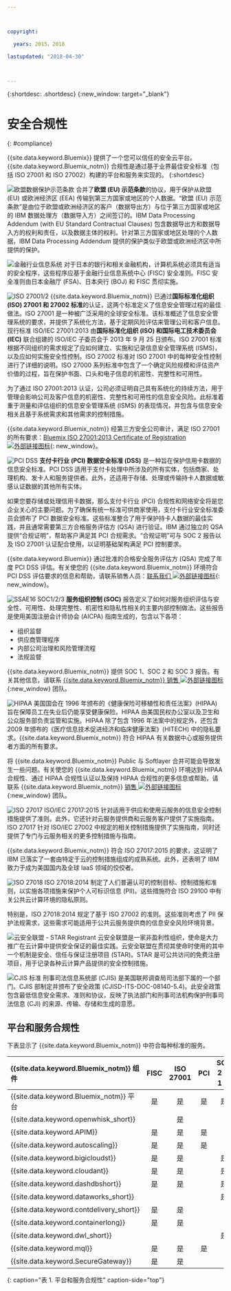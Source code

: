 ```yaml
---



copyright:

  years: 2015，2018

lastupdated: "2018-04-30" 



---
```


{:shortdesc: .shortdesc}
{:new_window: target="_blank"}

# 安全合规性
{: #compliance}

{{site.data.keyword.Bluemix}} 提供了一个您可以信任的安全云平台。{{site.data.keyword.Bluemix_notm}} 合规性是通过基于业界最佳安全标准（包括 ISO 27001 和 ISO 27002）构建的平台和服务来实现的。
{:shortdesc}

![欧盟数据保护示范条款](images/icon_eumc.png) 合并了**欧盟 (EU) 示范条款**的协议，用于保护从欧盟 (EU) 或欧洲经济区 (EEA) 传输到第三方国家或地区的个人数据。“欧盟 (EU) 示范条款”是由位于欧盟或欧洲经济区的客户（数据导出方）与位于第三方国家或地区的 IBM 数据处理方（数据导入方）之间签订的。IBM Data Processing Addendum (with EU Standard Contractual Clauses) 包含数据导出方和数据导入方的权利和责任，以及数据主体的权利。针对第三方国家或地区处理的个人数据，IBM Data Processing Addendum 提供的保护类似于欧盟或欧洲经济区中所提供的保护。



![金融行业信息系统](images/FISC.gif) 对于日本的银行和相关金融机构，计算机系统必须具有适当的安全程序，这些程序应基于金融行业信息系统中心 (FISC) 安全准则。FISC 安全准则由日本金融厅 (FSA)、日本央行 (BOJ) 和 FISC 贯彻实施。
 

![ISO 27001/2](images/icon_iso27k1.png) {{site.data.keyword.Bluemix_notm}} 已通过**国际标准化组织 (ISO) 27001 和 27002 标准**的认证，这两个标准定义了信息安全管理过程的最佳做法。ISO 27001 是一种被广泛采用的全球安全标准。该标准概述了信息安全管理系统的要求，并提供了系统化方法，基于定期风险评估来管理公司和客户信息。现行标准 ISO/IEC 27001:2013 由**国际标准化组织 (ISO) 和国际电工技术委员会 (IEC)** 联合组建的 ISO/IEC 子委员会于 2013 年 9 月 25 日颁布。ISO 27001 标准根据不同组织的需求规定了应如何建立、实施和记录信息安全管理系统 (ISMS)，以及应如何实施安全性控制。ISO 27002 标准对 ISO 27001 中的每种安全性控制进行了详细的说明。ISO 27000 系列标准中包含了一个确定风险规模和评估资产价值的过程，旨在保护书面、口头和电子信息的机密性、完整性和可用性。

为了通过 ISO 27001:2013 认证，公司必须证明自己具有系统化的持续方法，用于管理会影响公司及客户信息的机密性、完整性和可用性的信息安全风险。此标准着重于测量和评估组织的信息安全管理系统 (ISMS) 的表现情况，并包含与信息安全相关且基于系统需求和其他需求的控制措施。

{{site.data.keyword.Bluemix_notm}} 经第三方安全公司审计，满足 ISO 27001 的所有要求：[Bluemix ISO 27001:2013 Certificate of Registration ![外部链接图标](../icons/launch-glyph.svg "外部链接图标")](ftp://public.dhe.ibm.com/cloud/bluemix/compliance/Bluemix_ISO27K1_WWCert_2016.pdf){: new_window}。

![PCI DSS](images/icon_pci.png) **支付卡行业 (PCI) 数据安全标准 (DSS)** 是一种旨在保护信用卡数据的信息安全标准。PCI DSS 适用于支付卡处理中所涉及的所有实体，包括商家、处理机构、发卡人和服务提供者。此外，还适用于存储、处理或传输持卡人数据或敏感认证数据的其他所有实体。

如果您要存储或处理信用卡数据，那么支付卡行业 (PCI) 合规性和网络安全将是您企业关心的主要问题。为了确保有统一标准可供商家使用，支付卡行业安全标准委员会颁布了 PCI 数据安全标准。这些标准整合了用于保护持卡人数据的最佳实践，并且通常需要第三方合格服务评估方 (QSA) 进行验证。IBM 通过独立的 QSA 提供“合规证明”，帮助客户满足其 PCI 合规需求。“合规证明”可与 SOC 2 报告以及 ISO 27001 认证配合使用，以证明基础架构满足 PCI 控制要求。

{{site.data.keyword.Bluemix}} 通过批准的合格安全服务评估方 (QSA) 完成了年度 PCI DSS 评估。有关使您的 {{site.data.keyword.Bluemix_notm}} 环境符合 PCI DSS 评估要求的信息和帮助，请联系销售人员：[联系我们 ![外部链接图标](../icons/launch-glyph.svg "外部链接图标")](https://console.ng.bluemix.net/?direct=classic/#/contactUs/cloudOEPaneId=contactUs){: new_window}。

![SSAE16 SOC1/2/3](images/icon_aicpa.png) **服务组织控制 (SOC)** 报告定义了如何对服务组织评估与安全性、可用性、处理完整性、机密性和隐私性相关的主要内部控制做法。这些报告是使用美国注册会计师协会 (AICPA) 指南生成的，包含以下各项： 
  * 组织监督
  * 供应商管理程序
  * 内部公司治理和风险管理流程
  * 法规监督
 
{{site.data.keyword.Bluemix_notm}} 提供 SOC 1、SOC 2 和 SOC 3 报告。有关其他信息，请联系 [{{site.data.keyword.Bluemix_notm}} 销售 ![外部链接图标](../icons/launch-glyph.svg "外部链接图标")](mailto:bmxcert1@us.ibm.com){:new_window} 团队。 


![HIPAA](images/icon_hipaa.png) 美国国会在 1996 年颁布的《健康保险可移植性和责任法案》(HIPAA) 旨在保障员工在失业后仍能享受健康保险。HIPAA 由美国民权办公室以及卫生和公众服务部负责监管和实施。HIPAA 除了包含 1996 年法案中的规定外，还包含 2009 年颁布的《医疗信息技术促进经济和临床健康法案》(HITECH) 中的隐私要求。{{site.data.keyword.Bluemix_notm}} 符合 HIPAA 有关数据中心或服务提供者方面的所有要求。 

将 {{site.data.keyword.Bluemix_notm}} Public 与 Softlayer 合并可能会导致发生一些问题。有关使您的 {{site.data.keyword.Bluemix_notm}} 环境达到 HIPAA 合规性、通过 HIPAA 合规性认证以及保持 HIPAA 合规性的更多信息或帮助，请联系 {{site.data.keyword.Bluemix_notm}} [销售 ![外部链接图标](../icons/launch-glyph.svg "外部链接图标")](mailto:cloudplatform_compliance@us.ibm.com){:new_window} 团队。


![ISO 27017](images/icon_ISO27017.png) ISO/IEC 27017:2015 针对适用于供应和使用云服务的信息安全控制措施提供了准则。此外，它还针对云服务提供商和云服务客户提供了实施指南。ISO 27017 针对 ISO/IEC 27002 中规定的相关控制措施提供了实施指南，同时还提供了专门与云服务相关的更多控制措施与指南。

{{site.data.keyword.Bluemix_notm}} 符合 ISO 27017:2015 的要求，这证明了 IBM 已落实了一套由特定于云的控制措施组成的成熟系统。此外，还表明了 IBM 致力于成为美国国内及全球 IaaS 领域的佼佼者。


![ISO 27018](images/icon_ISO27018.png) ISO 27018:2014 制定了人们普遍认可的控制目标、控制措施和准则，以实施各项措施来保护个人可标识信息 (PII)。这些措施符合 ISO 29100 中有关公共云计算环境的隐私原则。

特别是，ISO 27018:2014 规定了基于 ISO 27002 的准则。这些准则考虑了 PII 保护法规需求，这些需求可能适用于公共云服务提供商的信息安全风险环境背景。


![云安全联盟 - STAR Registrant](images/icon_CSA.png) 云安全联盟是一家非盈利性组织，使命是大力推广在云计算中提供安全保证的最佳实践。云安全联盟在贯彻其使命时使用的其中一个机制是安全、信任与保证注册项目 (STAR)。STAR 是可公共访问的免费注册项目，用于记录各种云计算产品提供的安全控制措施。


![CJIS 标准](images/icon_CJIS.png) 刑事司法信息系统部 (CJIS) 是美国联邦调查局司法部下属的一个部门。CJIS 部制定并颁布了安全政策 (CJISD-ITS-DOC-08140-5.4)。此安全政策包含最低信息安全需求、准则和协议，反映了执法部门和刑事司法机构保护刑事司法信息 (CJI) 的来源、传输、存储和生成的意愿。



## 平台和服务合规性
下表显示了 {{site.data.keyword.Bluemix_notm}} 中符合每种标准的服务。

|{{site.data.keyword.Bluemix_notm}} 组件|FISC|ISO 27001|PCI|SOC 2 第 1 类|
|:----------------------|:---------:|:---------:|:---------:|:---------:|
|{{site.data.keyword.Bluemix_notm}} 平台|是|是|是|是|
|{{site.data.keyword.openwhisk_short}}    |  |是| | |
|{{site.data.keyword.APIM}}			|是|是|是|			|
|{{site.data.keyword.autoscaling}}			|是|是|是|			|
|{{site.data.keyword.bigicloudst}}			|是|是|	|是|
|{{site.data.keyword.cloudant}}				|是|是|	|是|
|{{site.data.keyword.dashdbshort}}			|是|是|	|是|
|{{site.data.keyword.dataworks_short}}				|	|	|	|是|
|{{site.data.keyword.contdelivery_short}}					|是|是|	|			|
|{{site.data.keyword.containerlong}}			|是|是|	|			|
|{{site.data.keyword.dwl_short}}				|	|	|	|是|
|{{site.data.keyword.mql}}				|是|是|是|	 		|
|{{site.data.keyword.SecureGateway}}			|是|是|	|	 		|
{: caption="表 1. 平台和服务合规性" caption-side="top"}
